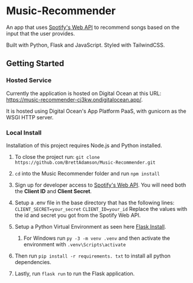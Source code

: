 # Music-Recommender

An app that uses [Spotify's Web API](https://developer.spotify.com/documentation/web-api) to recommend songs based on the input that the user provides. 

Built with Python, Flask and JavaScript. Styled with TailwindCSS.


## Getting Started

### Hosted Service

Currently the application is hosted on Digital Ocean at this URL: https://music-recommender-cj3kw.ondigitalocean.app/.

It is hosted using Digital Ocean's App Platform PaaS, with gunicorn as the WSGI HTTP server.



### Local Install

Installation of this project requires Node.js and Python installed.


1. To close the project run:
 `git clone https://github.com/BrettAdamson/Music-Recommender.git`

2.
    `cd` into the Music Recommender folder and run `npm install`

3.
    Sign up for developer access to [Spotify's Web API](https://developer.spotify.com/documentation/web-api). You will need both the **Client ID** and **Client Secret**.

4. Setup a .env file in the base directory that has the following lines:
        `CLIENT_SECRET=your_secret`
        `CLIENT_ID=your_id`
        Replace the values with the id and secret you got from the Spotify Web API.

5. Setup a Python Virtual Environment as seen here [Flask Install](https://flask.palletsprojects.com/en/3.0.x/installation/).
   1. For Windows run `py -3 -m venv .venv` and then activate the environment with `.venv\Scripts\activate`
6. Then run `pip install -r requirements. txt` to install all python dependencies.
7. Lastly, run `flask run` to run the Flask application.



